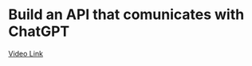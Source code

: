 # Build an API that comunicates with ChatGPT

[Video Link]

[Video Link]: ttps://www.youtube.com/watch?v=25i-Dh6U6Cw&list=PLWJ_9UYCpxILyNgNniu9pHj5M3n29RZ8i&index=2&ab_channel=LesJackso